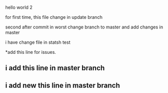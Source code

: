 hello world 2

for first time, this file change in update branch

second after commit in worst change branch to master and add changes
in master


i have change file in statsh test

*add this line for issues.

## i add this line in master branch

## i add new this line in master branch